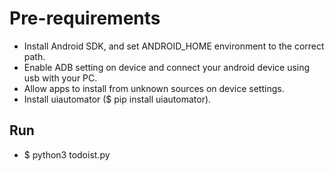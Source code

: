 # Pre-requirements

- Install Android SDK, and set ANDROID_HOME environment to the correct path.
- Enable ADB setting on device and connect your android device using usb with your PC.
- Allow apps to install from unknown sources on device settings.
- Install uiautomator ($ pip install uiautomator).

## Run

- $ python3 todoist.py
